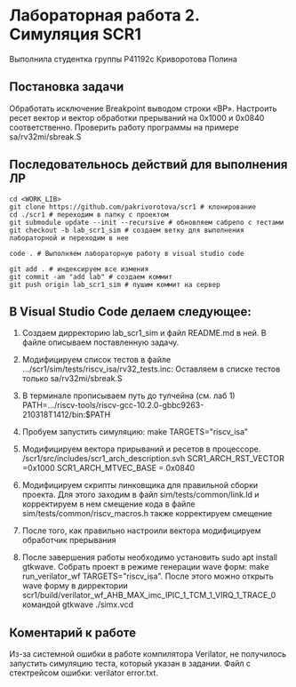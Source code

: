 # Лабораторная работа 2. Симуляция SCR1

Выполнила студентка группы P41192c Криворотова Полина

## Постановка задачи
Обработать исключение Breakpoint выводом строки «BP». Настроить ресет вектор и вектор обработки прерываний на 0x1000 и 0x0840 соответственно. Проверить работу программы на примере sa/rv32mi/sbreak.S

## Последовательнось действий для выполнения ЛР
```
cd <WORK_LIB>
git clone https://github.com/pakrivorotova/scr1 # клонирование 
cd ./scr1 # переходим в папку с проектом
git submodule update --init --recursive # обновляем сабрепо с тестами
git checkout -b lab_scr1_sim # создаем ветку для выполнения лабораторной и переходим в нее

code . # Выполняем лабораторную работу в visual studio code

git add . # индексируем все измения
git commit -am "add lab" # создаем коммит
git push origin lab_scr1_sim # пушим коммит на сервер
```

## В Visual Studio Code делаем следующее:

1. Создаем дирректорию lab_scr1_sim и файл README.md в ней. В файле описываем поставленную задачу.
2. Модифицируем список тестов в файле .../scr1/sim/tests/riscv_isa/rv32_tests.inc:
Оставляем в списке тестов только sa/rv32mi/sbreak.S

3. В терминале прописываем путь до тулчейна (см. лаб 1) PATH=.../riscv-tools/riscv-gcc-10.2.0-gbbc9263-210318T1412/bin:$PATH
4. Пробуем запустить симуляцию: make TARGETS="riscv_isa"
5. Модифицируем вектора прирываний и ресетов в процессоре. /scr1/src/includes/scr1_arch_description.svh 
SCR1_ARCH_RST_VECTOR =0x1000
SCR1_ARCH_MTVEC_BASE = 0x0840

4. Модифицируем скрипты линковщика для правильной сборки проекта.
Для этого заходим в файл sim/tests/common/link.ld и корректируем в нем смещение кода
в файле sim/tests/common/riscv_macros.h также корректируем смещение

5. После того, как правильно настроили вектора модифицируем обработчик прерывания

6. После завершения работы необходимо установить sudo apt install gtkwave. Собрать проект в режиме генерации wave форм: make run_verilator_wf TARGETS="riscv_isa". После этого можно открыть wave форму в дирректории scr1/build/verilator_wf_AHB_MAX_imc_IPIC_1_TCM_1_VIRQ_1_TRACE_0 командой gtkwave ./simx.vcd

## Коментарий к работе
Из-за системной ошибки в работе компилятора Verilator, не получилось запустить симуляцию теста, который указан в задании. Файл с стектрейсом ошибки: verilator error.txt.
 
